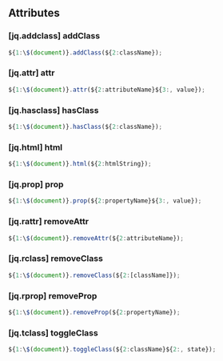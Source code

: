 ## Attributes

### [jq.addclass] addClass

```javascript
${1:\$(document)}.addClass(${2:className});
```

### [jq.attr] attr

```javascript
${1:\$(document)}.attr(${2:attributeName}${3:, value});
```

### [jq.hasclass] hasClass

```javascript
${1:\$(document)}.hasClass(${2:className});
```

### [jq.html] html

```javascript
${1:\$(document)}.html(${2:htmlString});
```

### [jq.prop] prop

```javascript
${1:\$(document)}.prop(${2:propertyName}${3:, value});
```

### [jq.rattr] removeAttr

```javascript
${1:\$(document)}.removeAttr(${2:attributeName});
```

### [jq.rclass] removeClass

```javascript
${1:\$(document)}.removeClass(${2:[className]});
```

### [jq.rprop] removeProp

```javascript
${1:\$(document)}.removeProp(${2:propertyName});
```

### [jq.tclass] toggleClass

```javascript
${1:\$(document)}.toggleClass(${2:className}${2:, state});
```
